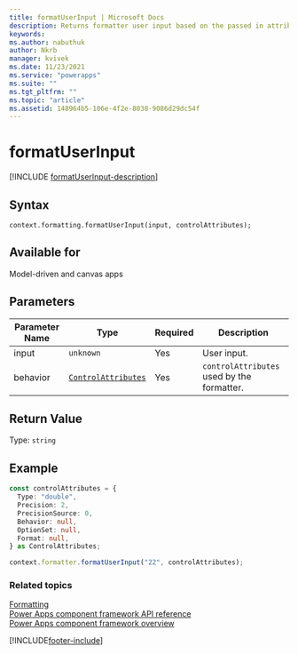 ```yaml
---
title: formatUserInput | Microsoft Docs
description: Returns formatter user input based on the passed in attribute type. If type is not recognized, returns the input itself.
keywords:
ms.author: nabuthuk
author: Nkrb
manager: kvivek
ms.date: 11/23/2021
ms.service: "powerapps"
ms.suite: ""
ms.tgt_pltfrm: ""
ms.topic: "article"
ms.assetid: 148964b5-106e-4f2e-8038-9086d29dc54f
---
```


# formatUserInput

[!INCLUDE [formatUserInput-description](includes/formatuserinput-description.md)]

## Syntax

`context.formatting.formatUserInput(input, controlAttributes);`

## Available for

Model-driven and canvas apps

## Parameters

| Parameter Name | Type   | Required | Description   |
| -------------- | ----------------- | -------- | ---------------- |
| input          | `unknown`  | Yes      | User input. |
| behavior       | [`ControlAttributes`](../Controlattributes.md) | Yes | `controlAttributes`  used by the formatter. |

## Return Value

Type: `string`

## Example

```ts
const controlAttributes = {
  Type: "double",
  Precision: 2,
  PrecisionSource: 0,
  Behavior: null,
  OptionSet: null,
  Format: null,
} as ControlAttributes;

context.formatter.formatUserInput("22", controlAttributes);
```

### Related topics

[Formatting](../formatting.md)<br/>
[Power Apps component framework API reference](../../reference/index.md)<br/>
[Power Apps component framework overview](../../overview.md)

[!INCLUDE[footer-include](../../../../includes/footer-banner.md)]
